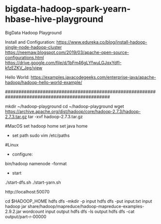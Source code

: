 # bigdata-hadoop-spark-yearn-hbase-hive-playground
BigData Hadoop Playground

Install and Configuration:
https://www.edureka.co/blog/install-hadoop-single-node-hadoop-cluster
https://neemaw.blogspot.com/2019/03/apache-open-source-configurations.html
https://drive.google.com/file/d/1bFm46gLYfwuLGJqxYdfI-kfzEZKV_Jeg/view

Hello World:
https://examples.javacodegeeks.com/enterprise-java/apache-hadoop/hadoop-hello-world-example/


###############################################################################################


mkdir ~/hadoop-playground
cd ~/hadoop-playground
wget https://archive.apache.org/dist/hadoop/core/hadoop-2.7.3/hadoop-2.7.3.tar.gz
tar -xvf hadoop-2.7.3.tar.gz

#MacOS
set hadoop home
set java home

- set path 
sudo vim /etc/paths

#Linux



- configure:

bin/hadoop namenode -format

- start 

./start-dfs.sh
./start-yarn.sh

http://localhost:50070



cd $HADOOP_HOME
hdfs dfs -mkdir -p input
hdfs dfs -put input.txt input
hadoop jar share/hadoop/mapreduce/hadoop-mapreduce-examples-2.9.2.jar wordcount input output
hdfs dfs -ls output
hdfs dfs -cat output/part-r-00000












